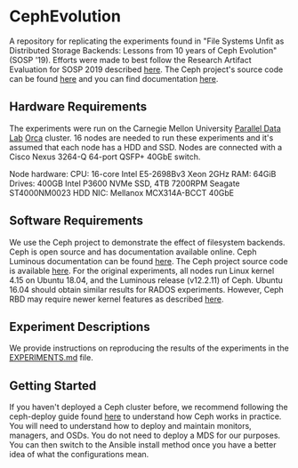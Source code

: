 # CephEvolution
A repository for replicating the experiments found in
"File Systems Unfit as Distributed Storage Backends: Lessons from 10 years of
Ceph Evolution" (SOSP '19).
Efforts were made to best follow the Research Artifact Evaluation for SOSP 2019
described [here](https://sysartifacts.github.io/instructions.html).
The Ceph project's source code can be found [here](https://github.com/ceph) and
you can find documentation [here](https://docs.ceph.com/docs/luminous/).

## Hardware Requirements
The experiments were run on the Carnegie Mellon University [Parallel Data
Lab](https://www.pdl.cmu.edu/)
[Orca](https://orca.pdl.cmu.edu)
cluster.
16 nodes are needed to run these experiments and it's assumed that each node has
a HDD and SSD.
Nodes are connected with a Cisco Nexus 3264-Q 64-port QSFP+ 40GbE switch.

Node hardware:
CPU: 16-core Intel E5-2698Bv3 Xeon 2GHz
RAM: 64GiB
Drives: 400GB Intel P3600 NVMe SSD, 4TB 7200RPM Seagate ST4000NM0023 HDD
NIC: Mellanox MCX314A-BCCT 40GbE

## Software Requirements
We use the Ceph project to demonstrate the effect of filesystem backends.
Ceph is open source and has documentation available online.
Ceph Luminous documentation can be found [here](https://docs.ceph.com/docs/luminous/start/intro/).
The Ceph project source code is available [here](https://github.com/ceph).
For the original experiments, all nodes run Linux kernel 4.15 on Ubuntu 18.04,
and the Luminous release (v12.2.11) of Ceph.
Ubuntu 16.04 should obtain similar results for RADOS experiments.
However, Ceph RBD may require newer kernel features as described [here](https://bugs.launchpad.net/ubuntu/+source/linux/+bug/1728739).

## Experiment Descriptions
We provide instructions on reproducing the results of the experiments in the
[EXPERIMENTS.md](EXPERIMENTS.md) file.

## Getting Started
If you haven't deployed a Ceph cluster before, we recommend following the 
ceph-deploy guide found
[here](https://docs.ceph.com/docs/luminous/rados/deployment/) to understand how
Ceph works in practice.
You will need to understand how to deploy and maintain monitors, managers, and OSDs.
You do not need to deploy a MDS for our purposes.
You can then switch to the Ansible install method once you have a better idea of
what the configurations mean.
